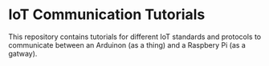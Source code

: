 # IoT Communication Tutorials

This repository contains tutorials for different IoT standards and protocols to communicate between an Arduinon (as a thing) 
and a Raspbery Pi (as a gatway).

